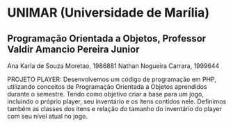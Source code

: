 # UNIMAR (Universidade de Marília)
## Programação Orientada a Objetos, Professor Valdir Amancio Pereira Junior
Ana Karla de Souza Moretao, 1986881
Nathan Nogueira Carrara, 1999644

PROJETO PLAYER:
Desenvolvemos um código de programação em PHP, utilizando conceitos de Programação Orientada a Objetos aprendidos durante o semestre. Tendo como objetivo criar a base para um jogo, incluindo o próprio player, seu inventário e os itens contidos nele.
Definimos também as classes dos itens e relação do tamanho do inventário do player com seu nível atual no jogo.
